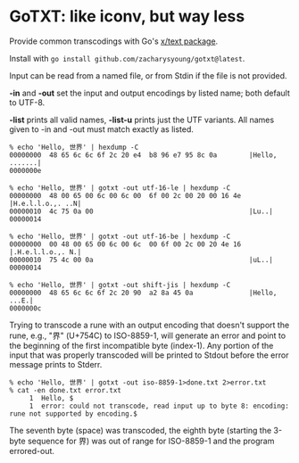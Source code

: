 # GoTXT: like iconv, but way less

Provide common transcodings with Go's [x/text package](https://pkg.go.dev/golang.org/x/text).

Install with `go install github.com/zacharysyoung/gotxt@latest`.

Input can be read from a named file, or from Stdin if the file is not provided.

**-in** and **-out** set the input and output encodings by listed name; both default to UTF-8.

**-list** prints all valid names, **-list-u** prints just the UTF variants.  All names given to -in and -out must match exactly as listed.

```none
% echo 'Hello, 世界' | hexdump -C
00000000  48 65 6c 6c 6f 2c 20 e4  b8 96 e7 95 8c 0a        |Hello, .......|
0000000e
```

```none
% echo 'Hello, 世界' | gotxt -out utf-16-le | hexdump -C
00000000  48 00 65 00 6c 00 6c 00  6f 00 2c 00 20 00 16 4e  |H.e.l.l.o.,. ..N|
00000010  4c 75 0a 00                                       |Lu..|
00000014
```

```none
% echo 'Hello, 世界' | gotxt -out utf-16-be | hexdump -C
00000000  00 48 00 65 00 6c 00 6c  00 6f 00 2c 00 20 4e 16  |.H.e.l.l.o.,. N.|
00000010  75 4c 00 0a                                       |uL..|
00000014
```

```none
% echo 'Hello, 世界' | gotxt -out shift-jis | hexdump -C
00000000  48 65 6c 6c 6f 2c 20 90  a2 8a 45 0a              |Hello, ...E.|
0000000c
```

Trying to transcode a rune with an output encoding that doesn't support the rune, e.g., "界" (U+754C) to ISO-8859-1, will generate an error and point to the beginning of the first incompatible byte (index-1). Any portion of the input that was properly transcoded will be printed to Stdout before the error message prints to Stderr.

```none
% echo 'Hello, 世界' | gotxt -out iso-8859-1>done.txt 2>error.txt
% cat -en done.txt error.txt 
     1  Hello, $
     1  error: could not transcode, read input up to byte 8: encoding: rune not supported by encoding.$
```

The seventh byte (space) was transcoded, the eighth byte (starting the 3-byte sequence for 界) was out of range for ISO-8859-1 and the program errored-out.

